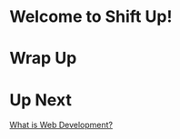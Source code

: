 # Welcome to Shift Up!

# Wrap Up

# Up Next
[What is Web Development?](https://github.com/shift-up/coursebook/blob/module/0/module/module-0/section-2/README.md)
